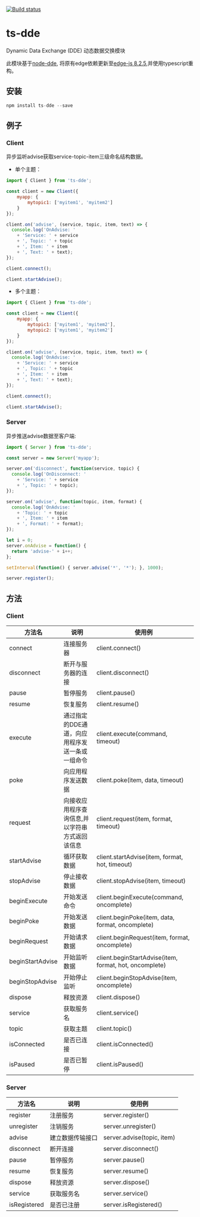 [![Build status](https://ci.appveyor.com/api/projects/status/vr93pfnk47lh9fpi?svg=true)](https://ci.appveyor.com/project/zlq4863947/ts-dde)

# ts-dde
Dynamic Data Exchange (DDE) 动态数据交换模块

此模块基于[node-dde](https://github.com/thunder9/node-dde), 将原有edge依赖更新至[edge-js 8.2.5](https://github.com/agracio/edge-js),并使用typescript重构。

## 安装

```js
npm install ts-dde --save
```

## 例子

### Client

异步监听advise获取service-topic-item三级命名结构数据。

* 单个主题：

```javascript
import { Client } from 'ts-dde';

const client = new Client({
    myapp: {
        mytopic1: ['myitem1', 'myitem2']
    }
});

client.on('advise', (service, topic, item, text) => {
  console.log('OnAdvise: '
    + 'Service: ' + service
    + ', Topic: ' + topic
    + ', Item: ' + item
    + ', Text: ' + text);
});

client.connect();

client.startAdvise();
```

* 多个主题：

```javascript
import { Client } from 'ts-dde';

const client = new Client({
    myapp: {
        mytopic1: ['myitem1', 'myitem2'],
        mytopic2: ['myitem1', 'myitem2']
    }
});

client.on('advise', (service, topic, item, text) => {
  console.log('OnAdvise: '
    + 'Service: ' + service
    + ', Topic: ' + topic
    + ', Item: ' + item
    + ', Text: ' + text);
});

client.connect();

client.startAdvise();
```

### Server

异步推送advise数据至客户端:

```javascript
import { Server } from 'ts-dde';

const server = new Server('myapp');

server.on('disconnect', function(service, topic) {
  console.log('OnDisconnect: '
    + 'Service: ' + service
    + ', Topic: ' + topic);
});

server.on('advise', function(topic, item, format) {
  console.log('OnAdvise: '
    + 'Topic: ' + topic
    + ', Item: ' + item
    + ', Format: ' + format);
});

let i = 0;
server.onAdvise = function() {
  return 'advise-' + i++;
};

setInterval(function() { server.advise('*', '*'); }, 1000);

server.register();
```

## 方法

### Client

| 方法名   |   说明  | 使用例   |
|--------|-----------|--------|
| connect   | 连接服务器 | client.connect()   |
| disconnect   | 断开与服务器的连接 | client.disconnect()   |
| pause   | 暂停服务 | client.pause()   |
| resume   | 恢复服务 | client.resume()   |
| execute   | 通过指定的DDE通道，向应用程序发送一条或一组命令 | client.execute(command, timeout)   |
| poke   | 向应用程序发送数据 | client.poke(item, data, timeout)   |
| request   | 向接收应用程序查询信息,并以字符串方式返回该信息 | client.request(item, format, timeout)   |
| startAdvise   | 循环获取数据 | client.startAdvise(item, format, hot, timeout)   |
| stopAdvise   | 停止接收数据 | client.stopAdvise(item, timeout)  |
| beginExecute   | 开始发送命令 | client.beginExecute(command, oncomplete)   |
| beginPoke   | 开始发送数据 | client.beginPoke(item, data, format, oncomplete)   |
| beginRequest   | 开始请求数据 | client.beginRequest(item, format, oncomplete)   |
| beginStartAdvise   | 开始监听数据 | client.beginStartAdvise(item, format, hot, oncomplete)   |
| beginStopAdvise   | 开始停止监听 | client.beginStopAdvise(item, oncomplete)   |
| dispose   | 释放资源 | client.dispose()   |
| service   | 获取服务名 | client.service()   |
| topic   | 获取主题 | client.topic()   |
| isConnected   | 是否已连接 | client.isConnected()   |
| isPaused   | 是否已暂停 | client.isPaused()   |

### Server

| 方法名   |   说明  | 使用例   |
|--------|-----------|--------|
| register   | 注册服务 | server.register()   |
| unregister   | 注销服务 | server.unregister()   |
| advise   | 建立数据传输接口 | server.advise(topic, item)   |
| disconnect   | 断开连接 | server.disconnect()   |
| pause   | 暂停服务 | server.pause()   |
| resume   | 恢复服务 | server.resume()   |
| dispose   | 释放资源 | server.dispose()   |
| service   | 获取服务名 | server.service()   |
| isRegistered   | 是否已注册 | server.isRegistered()   |